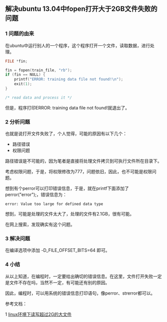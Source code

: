 ## 解决ubuntu 13.04中fopen打开大于2GB文件失败的问题

### 1 问题的由来

在ubuntu中运行别人的一个程序，这个程序打开一个文件，读取数据，进行处理。

``` C
FILE *fin;

fin = fopen(train_file, "rb");
if (fin == NULL) {
	printf("ERROR: training data file not found!\n");
	exit(1);
}

/* read data and process it */
```

但是，程序打印ERROR: training data file not found!就退出了。

### 2 分析问题

也就是说打开文件失败了，个人觉得，可能的原因有以下几个：

* 路径错误
* 权限问题

路径错误是不可能的，因为笔者是直接将处理文件拷贝到可执行文件所在目录下。

考虑权限问题，于是，将权限修改为777，问题依旧，因此，也不可能是权限问题。

想到有个perror可以打印错误信息，于是，就在printf下面添加了perror("error");，错误信息为：

```
error: Value too large for defined data type
```

想到，可能是处理的文件太大了，处理的文件有2.1GB，很有可能。

在网上搜索，发现确实有这个问题。

### 3 解决问题

在编译选项中添加 -D_FILE_OFFSET_BITS=64 即可。

### 4 小结

从以上知道，在编程时，一定要给出确切的错误信息。在这里，文件打开失败一定是文件不存在吗，当然不一定，有可能还有别的原因。

因此，编程时，可以用系统的错误信息打印语句，像perror、strerror都可以。

参考文档：

1 [linux环境下读写超过2G的大文件](http://blog.163.com/b__v/blog/static/70977362011315103653804/)

